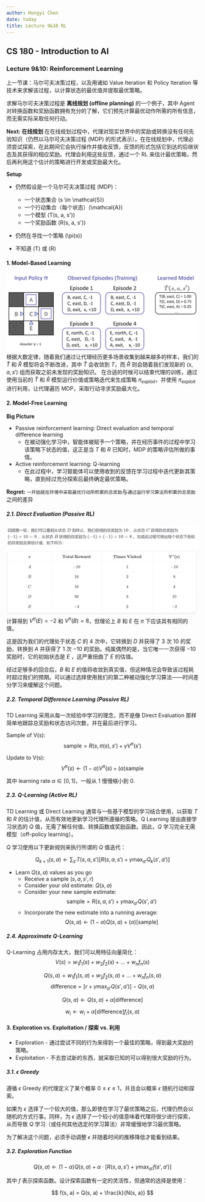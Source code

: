 ```yaml
---
author: Hongyi Chen
date: today
title: Lecture 9&10 RL
---
```


## CS 180 - Introduction to AI

### Lecture 9&10: Reinforcement Learning

上一节课：马尔可夫决策过程，以及用诸如 Value Iteration 和 Policy Iteration 等技术来求解该过程，以计算状态的最优值并提取最优策略。

求解马尔可夫决策过程是 **离线规划 (offline planning)** 的一个例子，其中 Agent 对转换函数和奖励函数拥有充分的了解，它们预先计算最优动作所需的所有信息，而无需实际采取任何行动。

**Next: 在线规划**
在在线规划过程中，代理对现实世界中的奖励或转换没有任何先验知识（仍然以马尔可夫决策过程 (MDP) 的形式表示）。在在线规划中，代理必须尝试探索，在此期间它会执行操作并接收反馈，反馈的形式包括它到达的后继状态及其获得的相应奖励。代理会利用这些反馈，通过一个 RL 来估计最优策略，然后再利用这个估计的策略进行开发或奖励最大化。

**Setup**
- 仍然假设是一个马尔可夫决策过程 (MDP)：
    - 一个状态集合 \(s \in \mathcal{S}\)
    - 一个行动集合（每个状态）\(\mathcal{A}\)
    - 一个模型 \(T(s, a, s')\)
    - 一个奖励函数 \(R(s, a, s')\)
- 仍然在寻找一个策略 \(\pi(s)\)

- 不知道 \(T\) 或 \(R\)

#### 1. Model-Based Learning 

![example 1](./media/example1.png)
根据大数定律，随着我们通过让代理经历更多场景收集到越来越多的样本，我们的 $\hat{T}$ 和 $\hat{R}$ 模型将会不断改进，其中 $\hat{T}$ 会收敛到 $T$，而 $\hat{R}$ 则会随着我们发现新的 $(s, a, s')$ 组而获取之前未发现的奖励知识。
在合适的时候可以结束代理的训练，通过使用当前的 $\hat{T}$ 和 $\hat{R}$ 模型运行价值或策略迭代来生成策略 $\pi_{exploit}$，并使用 $\pi_{exploit}$ 进行利用，让代理遍历 MDP，采取行动寻求奖励最大化。

#### 2. Model-Free Learning 

**Big Picture**
* Passive reinforcement learning: Direct evaluation and temporal difference learning
  * 在被动强化学习中，智能体被赋予一个策略，并在经历事件的过程中学习该策略下状态的值，这正是当 $T$ 和 $R$ 已知时，MDP 的策略评估所做的事情。
* Active reinforcement learning: Q-learning
  * 在此过程中，学习智能体可以使用收到的反馈在学习过程中迭代更新其策略，直到经过充分探索后最终确定最优策略。

**Regret:** `一开始就在环境中采取最优行动所积累的总奖励`与`通过运行学习算法所积累的总奖励`之间的差异

##### 2.1. Direct Evaluation (Passive RL)
![rl pic 1](./media/rl%20pic1.png)
计算得到 $V^\pi(E) = -2$ 和 $V^\pi(B) = 8$，但理论上 $B$ 和 $E$ 在 $\pi$ 下应该具有相同的值。

这是因为我们的代理处于状态 $C$ 的 4 次中，它转换到 $D$ 并获得了 3 次 10 的奖励，转换到 $A$ 并获得了 1 次 $-10$ 的奖励。纯属偶然的是，当它唯一一次获得 $-10$ 奖励时，它的初始状态是 $E$ ，这严重扭曲了 $E$ 的估值。

经过足够多的回合后，$B$ 和 $E$ 的值将收敛到真实值，但这种情况会导致该过程耗时超过我们的预期。可以通过选择使用我们的第二种被动强化学习算法——时间差分学习来缓解这个问题。

##### 2.2. Temporal Difference Learning (Passive RL)
TD Learning 采用从每一次经验中学习的理念，而不是像 Direct Evaluation 那样简单地跟踪总奖励和状态访问次数，并在最后进行学习。

Sample of V(s):
$$
\text{sample} = R(s, \pi(s), s') + \gamma V^\pi(s')
$$

Update to V(s):
$$
V^\pi(s) \leftarrow (1 - \alpha)V^\pi(s) + (\alpha)\text{sample}
$$

其中 learning rate $\alpha \in [0,1]$，一般从 1 慢慢缩小到 0.

##### 2.3. Q-Learning (Active RL)

TD Learning 或 Direct Learning 通常与一些基于模型的学习结合使用，以获取 $T$ 和 $R$ 的估计值，从而有效地更新学习代理所遵循的策略。Q Learning 提出直接学习状态的 $Q$ 值，无需了解任何值、转换函数或奖励函数。因此，$Q$ 学习完全无需模型（off-policy learning）。

$Q$ 学习使用以下更新规则来执行所谓的 $Q$ 值迭代：

$$
Q_{k+1}(s, a) \leftarrow \sum_{s'} T(s, a, s')[R(s, a, s') + \gamma \max_{a'} Q_k(s', a')]
$$
- Learn $Q(s, a)$ values as you go
    - Receive a sample $(s, a, s', r)$
    - Consider your old estimate: $Q(s, a)$
    - Consider your new sample estimate:
    $$
    \text{sample} = R(s, a, s') + \gamma \max_{a'} Q(s', a')
    $$
    - Incorporate the new estimate into a running average:
    $$
    Q(s, a) \leftarrow (1 - \alpha)Q(s, a) + (\alpha) [\text{sample}]
    $$

##### 2.4. Approximate Q-Learning

Q-Learning 占用内存太大，我们可以用特征向量简化：
$$
V(s) = w_1f_1(s) + w_2f_2(s) + \dots + w_nf_n(s)
$$

$$
Q(s, a) = w_1f_1(s, a) + w_2f_2(s, a) + \dots + w_nf_n(s, a)
$$
$$
\text{difference} = \left[r + \gamma \max_{a'} Q(s', a')\right] - Q(s, a)
$$

$$
Q(s, a) \leftarrow Q(s, a) + \alpha [\text{difference}]
$$

$$
w_i \leftarrow w_i + \alpha [\text{difference}] f_i(s, a)
$$

#### 3. Exploration vs. Exploitation / 探索 vs. 利用
* Exploration - 通过尝试不同的行为来得到一个最佳的策略，得到最大奖励的策略。
* Exploitation - 不去尝试新的东西，就采取已知的可以得到很大奖励的行为。

##### 3.1. $\epsilon$ Greedy

遵循 $\epsilon$ Greedy 的代理定义了某个概率 $0 \le \epsilon \le 1$，并且会以概率 $\epsilon$ 随机行动和探索。

如果为 $\epsilon$ 选择了一个较大的值，那么即使在学习了最优策略之后，代理仍然会以随机的方式行事。同样，为 $\epsilon$ 选择了一个较小的值意味着代理将很少进行探索，从而导致 $Q$ 学习（或任何其他选定的学习算法）非常缓慢地学习最优策略。

为了解决这个问题，必须手动调整 $\epsilon$ 并随着时间的推移降低才能看到结果。

##### 3.2. Exploration Function

$$
Q(s, a) \leftarrow (1 - \alpha)Q(s, a) + \alpha \cdot [R(s, a, s') + \gamma \max_{a'} f(s', a')]
$$

其中 $f$ 表示探索函数。设计探索函数有一定的灵活性，但通常的选择是使用：

$$
f(s, a) = Q(s, a) + \frac{k}{N(s, a)}
$$

#### 